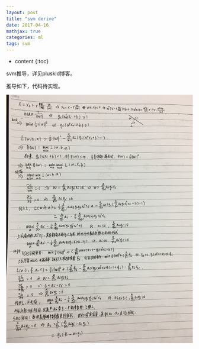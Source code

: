 ```yaml
---
layout: post
title: "svm derive"
date: 2017-04-16
mathjax: true
categories: ml
tags: svm
---
```

* content
{:toc}

svm推导，详见pluskid博客。

推导如下，代码待实现。


![](/assets/kernels/svm_derive.jpg)
